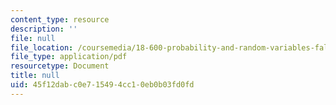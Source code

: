 ```yaml
---
content_type: resource
description: ''
file: null
file_location: /coursemedia/18-600-probability-and-random-variables-fall-2019/45f12dabc0e715494cc10eb0b03fd0fd_MIT18_600F19_lec30.pdf
file_type: application/pdf
resourcetype: Document
title: null
uid: 45f12dab-c0e7-1549-4cc1-0eb0b03fd0fd
---
```


